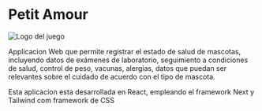 # Petit Amour

<image
  src="/public/assets/petit-amour.jpg"
  alt="Logo del juego"
  caption="Logo del juego">

Applicacion Web que permite registrar el estado de salud de mascotas, incluyendo datos de exámenes de laboratorio, seguimiento a condiciones de salud, control de peso, vacunas, alergias, datos que puedan ser relevantes sobre el cuidado de acuerdo con el tipo de mascota.

Esta aplicacion esta desarrollada en React, empleando el framework Next y Tailwind com framework de CSS
